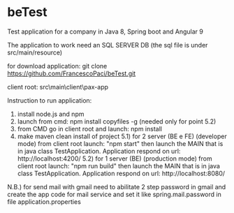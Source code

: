 # beTest

Test application for a company in Java 8, Spring boot and Angular 9

The application to work need an SQL SERVER DB (the sql file is under src/main/resource)

for download application: git clone https://github.com/FrancescoPaci/beTest.git

client root: src\main\client\pax-app

Instruction to run application:
  
  1) install node.js and npm
  2) launch from cmd: npm install copyfiles -g (needed only for point 5.2)
  3) from CMD go in client root and launch: npm install
  4) make maven clean install of project
  5.1) for 2 server (BE e FE) (developer mode) from client root launch: "npm start"
     then launch the MAIN that is in java class TestApplication.
     Application respond on url: http://localhost:4200/
  5.2) for 1 server (BE) (production mode) from client root launch: "npm run build"
     then launch the MAIN that is in java class TestApplication.
     Application respond on url: http://localhost:8080/
  
  N.B.) for send mail with gmail need to abilitate 2 step password in gmail and create the app code for mail service
      and set it like spring.mail.password in file application.properties
